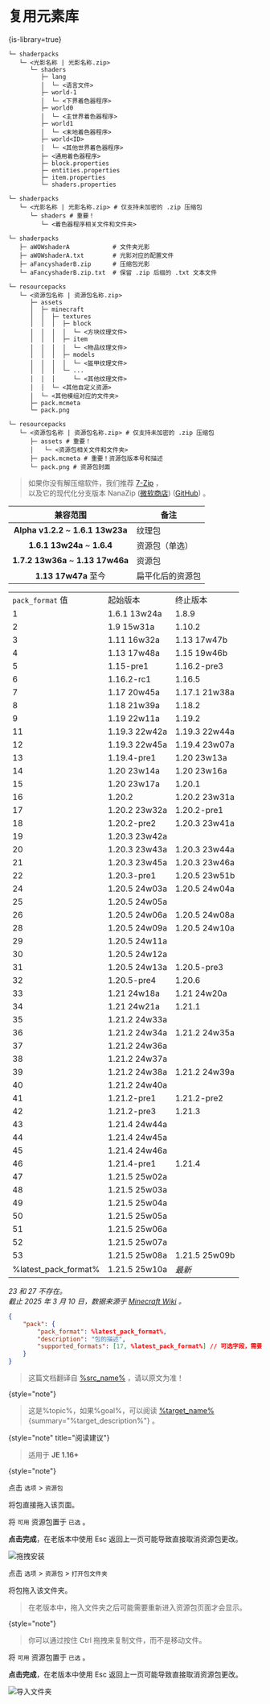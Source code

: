 # 复用元素库
{is-library=true}

<snippet id="shaderpack_structure_dev">

```Shell
└─ shaderpacks
   └─ <光影名称 | 光影名称.zip>
      └─ shaders
         ├─ lang
         │  └─ <语言文件>
         ├─ world-1
         │  └─ <下界着色器程序>
         ├─ world0
         │  └─ <主世界着色器程序>
         ├─ world1
         │  └─ <末地着色器程序>
         ├─ world<ID>
         │  └─ <其他世界着色器程序>
         ├─ <通用着色器程序>
         ├─ block.properties
         ├─ entities.properties
         ├─ item.properties
         └─ shaders.properties
```

</snippet>


<snippet id="shaderpack_structure_simple">

```Shell
└─ shaderpacks
   └─ <光影名称 | 光影名称.zip> # 仅支持未加密的 .zip 压缩包
      └─ shaders # 重要！
         └─ <着色器程序相关文件和文件夹>
```

</snippet>


<snippet id="shaderpack_options">

```Shell
└─ shaderpacks
   ├─ aWOWshaderA            # 文件夹光影
   ├─ aWOWshaderA.txt        # 光影对应的配置文件
   ├─ aFancyshaderB.zip      # 压缩包光影
   └─ aFancyshaderB.zip.txt  # 保留 .zip 后缀的 .txt 文本文件
```

</snippet>


<snippet id="resourcepack_structure_dev">

```Shell
└─ resourcepacks
   └─ <资源包名称 | 资源包名称.zip>
      ├─ assets
      │  ├─ minecraft
      │  │  ├─ textures
      │  │  │  ├─ block
      │  │  │  │  └─ <方块纹理文件>
      │  │  │  ├─ item
      │  │  │  │  └─ <物品纹理文件>
      │  │  │  ├─ models
      │  │  │  │  └─ <盔甲纹理文件>
      │  │  │  └─ ...
      │  │  │     └─ <其他纹理文件>
      │  │  └─ <其他自定义资源>
      │  └─ <其他模组对应的文件夹>
      ├─ pack.mcmeta
      └─ pack.png
```

</snippet>


<snippet id="resourcepack_structure_simple">

```Shell
└─ resourcepacks
   └─ <资源包名称 | 资源包名称.zip> # 仅支持未加密的 .zip 压缩包
      ├─ assets # 重要！
      │   └─ <资源包相关文件和文件夹>
      ├─ pack.mcmeta # 重要！资源包版本号和描述
      └─ pack.png # 资源包封面
```

</snippet>



<snippet id="recommend_unzipApp">

> 如果你没有解压缩软件，我们推荐 [7-Zip](https://sparanoid.com/lab/7z/) ，  
> 以及它的现代化分支版本 NanaZip ([微软商店](https://www.microsoft.com/store/apps/9N8G7TSCL18R)) ([GitHub](https://github.com/M2Team/NanaZip/releases/latest)) 。

</snippet>



<snippet id="resourcepack_versions_simple">

|                兼容范围                 | 备注       |
|:-----------------------------------:|----------|
| **Alpha v1.2.2** ~ **1.6.1 13w23a** | 纹理包      |
|    **1.6.1 13w24a** ~ **1.6.4**     | 资源包（单选）  |
| **1.7.2 13w36a** ~ **1.13 17w46a**  | 资源包      |
|         **1.13 17w47a** 至今          | 扁平化后的资源包 |

</snippet>

<snippet id="resourcepack_versions">

<procedure collapsible="true" title="兼容性表格">

<table>
<tr><td><code>pack_format</code> 值</td><td>起始版本</td><td>终止版本</td></tr>
<tr><td>1</td><td>1.6.1 13w24a</td><td>1.8.9</td></tr>
<tr><td>2</td><td>1.9 15w31a</td><td>1.10.2</td></tr>
<tr><td>3</td><td>1.11 16w32a</td><td>1.13 17w47b</td></tr>
<tr><td>4</td><td>1.13 17w48a</td><td>1.15 19w46b</td></tr>
<tr><td>5</td><td>1.15-pre1</td><td>1.16.2-pre3</td></tr>
<tr><td>6</td><td>1.16.2-rc1</td><td>1.16.5</td></tr>
<tr><td>7</td><td>1.17 20w45a</td><td>1.17.1 21w38a</td></tr>
<tr><td>8</td><td>1.18 21w39a</td><td>1.18.2</td></tr>
<tr><td>9</td><td>1.19 22w11a</td><td>1.19.2</td></tr>
<tr><td>11</td><td>1.19.3 22w42a</td><td>1.19.3 22w44a</td></tr>
<tr><td>12</td><td>1.19.3 22w45a</td><td>1.19.4 23w07a</td></tr>
<tr><td>13</td><td>1.19.4-pre1</td><td>1.20 23w13a</td></tr>
<tr><td>14</td><td>1.20 23w14a</td><td>1.20 23w16a</td></tr>
<tr><td>15</td><td>1.20 23w17a</td><td>1.20.1</td></tr>
<tr><td>16</td><td>1.20.2</td><td>1.20.2 23w31a</td></tr>
<tr><td>17</td><td>1.20.2 23w32a</td><td>1.20.2-pre1</td></tr>
<tr><td>18</td><td>1.20.2-pre2</td><td>1.20.3 23w41a</td></tr>
<tr><td>19</td><td colspan="2">1.20.3 23w42a</td></tr>
<tr><td>20</td><td>1.20.3 23w43a</td><td>1.20.3 23w44a</td></tr>
<tr><td>21</td><td>1.20.3 23w45a</td><td>1.20.3 23w46a</td></tr>
<tr><td>22</td><td>1.20.3-pre1</td><td>1.20.5 23w51b</td></tr>
<tr><td>24</td><td>1.20.5 24w03a</td><td>1.20.5 24w04a</td></tr>
<tr><td>25</td><td colspan="2">1.20.5 24w05a</td></tr>
<tr><td>26</td><td>1.20.5 24w06a</td><td>1.20.5 24w08a</td></tr>
<tr><td>28</td><td>1.20.5 24w09a</td><td>1.20.5 24w10a</td></tr>
<tr><td>29</td><td colspan="2">1.20.5 24w11a</td></tr>
<tr><td>30</td><td colspan="2">1.20.5 24w12a</td></tr>
<tr><td>31</td><td>1.20.5 24w13a</td><td>1.20.5-pre3</td></tr>
<tr><td>32</td><td>1.20.5-pre4</td><td>1.20.6</td></tr>
<tr><td>33</td><td>1.21 24w18a</td><td>1.21 24w20a</td></tr>
<tr><td>34</td><td>1.21 24w21a</td><td>1.21.1</td></tr>
<tr><td>35</td><td colspan="2">1.21.2 24w33a</td></tr>
<tr><td>36</td><td>1.21.2 24w34a</td><td>1.21.2 24w35a</td></tr>
<tr><td>37</td><td colspan="2">1.21.2 24w36a</td></tr>
<tr><td>38</td><td colspan="2">1.21.2 24w37a</td></tr>
<tr><td>39</td><td>1.21.2 24w38a</td><td>1.21.2 24w39a</td></tr>
<tr><td>40</td><td colspan="2">1.21.2 24w40a</td></tr>
<tr><td>41</td><td>1.21.2-pre1</td><td>1.21.2-pre2</td></tr>
<tr><td>42</td><td>1.21.2-pre3</td><td>1.21.3</td></tr>
<tr><td>43</td><td colspan="2">1.21.4 24w44a</td></tr>
<tr><td>44</td><td colspan="2">1.21.4 24w45a</td></tr>
<tr><td>45</td><td colspan="2">1.21.4 24w46a</td></tr>
<tr><td>46</td><td>1.21.4-pre1</td><td>1.21.4</td></tr>
<tr><td>47</td><td colspan="2">1.21.5 25w02a</td></tr>
<tr><td>48</td><td colspan="2">1.21.5 25w03a</td></tr>
<tr><td>49</td><td colspan="2">1.21.5 25w04a</td></tr>
<tr><td>50</td><td colspan="2">1.21.5 25w05a</td></tr>
<tr><td>51</td><td colspan="2">1.21.5 25w06a</td></tr>
<tr><td>52</td><td colspan="2">1.21.5 25w07a</td></tr>
<tr><td>53</td><td>1.21.5 25w08a</td><td>1.21.5 25w09b</td></tr>
<tr><td>%latest_pack_format%</td><td>1.21.5 25w10a</td><td><i>最新</i></td></tr>
</table>

_23 和 27 不存在。_  
_截止 2025 年 3 月 10 日，数据来源于 [Minecraft Wiki](https://zh.minecraft.wiki/w/资源包#资源包格式版本) 。_

</procedure>

</snippet>

<snippet id="pack.format">

```JSON
{
    "pack": {
        "pack_format": %latest_pack_format%,
        "description": "包的描述",
        "supported_formats": [17, %latest_pack_format%] // 可选字段，需要 23w32a+
    }
}
```

</snippet>



<snippet id="h_note_translated">

> 这篇文档翻译自 [%src_name%](%src_link%) ，请以原文为准！
>
{style="note"}

</snippet>


<snippet id="h_note_readingTips">

> 这是%topic%，如果%goal%，可以阅读 [%target_name%](%target_topic%){summary="%target_description%"} 。
>
{style="note" title="阅读建议"}

[//]: # (%target_name% 和 %target_description% 可以留白，但是一定要有！)

</snippet>


<snippet id="install_RP">

<tabs>
<tab title="拖拽安装">

> 适用于 **JE 1.16+**
>
{style="note"}

<procedure>
<step>

点击 `选项` > `资源包`
</step>
<step>

将包直接拖入该页面。
</step>
<step>

将 `可用` 资源包置于 `已选` 。
</step>
<step>

**点击完成**，在老版本中使用 <shortcut>Esc</shortcut> 返回上一页可能导致直接取消资源包更改。
</step>

![拖拽安装](install_by_drag.gif "拖拽安装")
</procedure>
</tab>
<tab title="导入文件夹">
<procedure>
<step>

点击 `选项` > `资源包` > `打开包文件夹`
</step>
<step>

将包拖入该文件夹。
> 在老版本中，拖入文件夹之后可能需要重新进入资源包页面才会显示。
>
{style="note"}
> 你可以通过按住 <shortcut>Ctrl</shortcut> 拖拽来复制文件，而不是移动文件。
</step>
<step>

将 `可用` 资源包置于 `已选` 。
</step>
<step>

**点击完成**，在老版本中使用 <shortcut>Esc</shortcut> 返回上一页可能导致直接取消资源包更改。
</step>

![导入文件夹](install_by_folder.gif "导入文件夹")
</procedure>
</tab>
</tabs>

</snippet>
